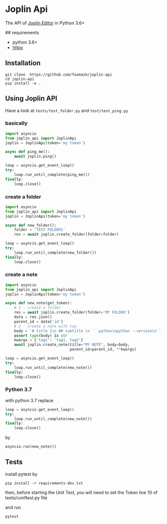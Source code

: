 # Joplin Api

The API of [Joplin Editor](https://joplinapp.org/) in Python 3.6+

## requirements

* python 3.6+
* [httpx](https://github.com/encode/httpx)

## Installation 

```
git clone  https://github.com/foxmask/joplin-api
cd joplin-api 
pip install -e .
```

## Using Joplin API

Have a look at `tests/test_folder.py` and `test/test_ping.py` 

### basically
```python
import asyncio
from joplin_api import JoplinApi
joplin = JoplinApi(token='my token')

async def ping_me():
    await joplin.ping()

loop = asyncio.get_event_loop()
try:
    loop.run_until_complete(ping_me())
finally:
    loop.close()

```
### create a folder
```python
import asyncio
from joplin_api import JoplinApi
joplin = JoplinApi(token='my token')

async def new_folder():
    folder = 'TEST FOLDER1'
    res = await joplin.create_folder(folder=folder)

loop = asyncio.get_event_loop()
try:
    loop.run_until_complete(new_folder())
finally:
    loop.close()
``` 
### create a note
```python
import asyncio
from joplin_api import JoplinApi
joplin = JoplinApi(token='my token')

async def new_note(get_token):
    # 1 - create a folder
    res = await joplin.create_folder(folder='MY FOLDER')
    data = res.json()
    parent_id = data['id']
    # 2 - create a note with tag
    body = '# title 1\n ## subtitle \n ```python\npython --version\n```'
    assert type(body) is str
    kwargs = {'tags': 'tag1, tag2'}
    await joplin.create_note(title="MY NOTE", body=body,
                             parent_id=parent_id, **kwargs)

loop = asyncio.get_event_loop()
try:
    loop.run_until_complete(new_note())
finally:
    loop.close()
```

### Python 3.7

with python 3.7 replace
```python
loop = asyncio.get_event_loop()
try:
    loop.run_until_complete(new_note())
finally:
    loop.close()
``` 
by
```python
asyncio.run(new_note())
``` 


## Tests

install pytest by 
```
pip install -r requirements-dev.txt
```
then, before starting the Unit Test, you will need to set the Token line 10 of tests/conftest.py file

and run
```bash
pytest
``` 


